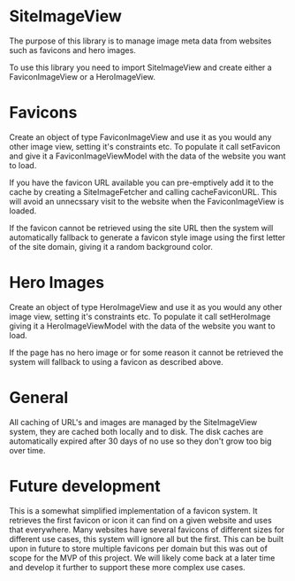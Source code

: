 # SiteImageView

The purpose of this library is to manage image meta data from websites such as favicons and hero images.

To use this library you need to import SiteImageView and create either a FaviconImageView or a HeroImageView.


# Favicons

Create an object of type FaviconImageView and use it as you would any other image view, setting it's 
constraints etc. To populate it call setFavicon and give it a FaviconImageViewModel with the data of the 
website you want to load. 

If you have the favicon URL available you can pre-emptively add it to the cache by creating a SiteImageFetcher
and calling cacheFaviconURL. This will avoid an unnecssary visit to the website when the FaviconImageView 
is loaded.

If the favicon cannot be retrieved using the site URL then the system will automatically fallback to 
generate a favicon style image using the first letter of the site domain, giving it a random background
color.


# Hero Images

Create an object of type HeroImageView and use it as you would any other image view, setting it's 
constraints etc. To populate it call setHeroImage giving it a HeroImageViewModel with the data of the
website you want to load.

If the page has no hero image or for some reason it cannot be retrieved the system will fallback to using
a favicon as described above.


# General

All caching of URL's and images are managed by the SiteImageView system, they are cached both locally and to disk. 
The disk caches are automatically expired after 30 days of no use so they don't grow too big over time.


# Future development

This is a somewhat simplified implementation of a favicon system. It retrieves the first favicon or icon it can find
on a given website and uses that everywhere. Many websites have several favicons of different sizes for 
different use cases, this system will ignore all but the first. 
This can be built upon in future to store multiple favicons per domain but this was out of scope for the 
MVP of this project. We will likely come back at a later time and develop it further to support these
more complex use cases. 
